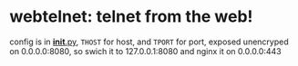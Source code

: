 # webtelnet: telnet from the web!

config is in [__init__.py](webtelnet/__init__.py), `THOST` for host, and `TPORT` for port, exposed unencryped on 0.0.0.0:8080, so swich it to 127.0.0.1:8080 and nginx it on 0.0.0.0:443